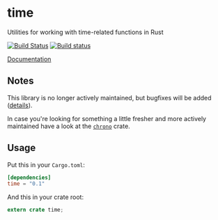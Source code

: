 time
====

Utilities for working with time-related functions in Rust

[![Build Status](https://travis-ci.org/rust-lang-deprecated/time.svg?branch=master)](https://travis-ci.org/rust-lang-deprecated/time)
[![Build status](https://ci.appveyor.com/api/projects/status/55m7rbaj9a5v3ad7?svg=true)](https://ci.appveyor.com/project/alexcrichton/time)

[Documentation](https://doc.rust-lang.org/time)

## Notes

This library is no longer actively maintained, but bugfixes will be added ([details](https://github.com/rust-lang-deprecated/time/issues/136)).

In case you're looking for something a little fresher and more actively maintained have a look at the [`chrono`](https://github.com/lifthrasiir/rust-chrono) crate.

## Usage

Put this in your `Cargo.toml`:

```toml
[dependencies]
time = "0.1"
```

And this in your crate root:

```rust
extern crate time;
```
